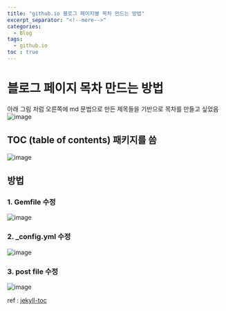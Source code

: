 ```yaml
---
title: "github.io 블로그 페이지별 목차 만드는 방법"
excerpt_separator: "<!--more-->"
categories:
  - Blog
tags:
  - github.io
toc : true
---
```




# 블로그 페이지 목차 만드는 방법     
아래 그림 처럼 오른쪽에 md 문법으로 만든 제목들을 기반으로 목차를 만들고 싶었음    
![image](https://user-images.githubusercontent.com/1435846/233173007-4f2e11b9-47ab-4636-a27b-31719157d0b0.png)

## TOC (table of contents) 패키지를 씀 
![image](https://user-images.githubusercontent.com/1435846/233173679-1be9cb84-1768-4c50-afbe-1e956fdbb2b0.png)

## 방법 
### 1. Gemfile 수정   
![image](https://user-images.githubusercontent.com/1435846/233173739-987142f7-a4ed-4072-b67a-f126bc24ea5b.png)

### 2. _config.yml 수정    
![image](https://user-images.githubusercontent.com/1435846/233173821-c69c3710-5501-4e1d-b660-916f74c061f5.png)

### 3. post file 수정   
![image](https://user-images.githubusercontent.com/1435846/233173893-35c719e5-5814-405a-99ec-dffb9941088a.png)

ref : [jekyll-toc](https://github.com/toshimaru/jekyll-toc "jekyll-toc github 주소")
